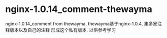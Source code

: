 # nginx-1.0.14_comment-thewayma
nginx-1.0.14_comment from thewayma, thewayma基于nginx-1.0.4, 集多家注释版本以及自己的注释 形成这个私有版本, 以供参考学习
